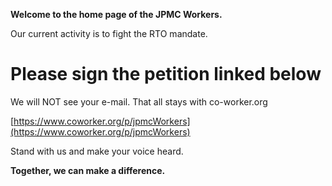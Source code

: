 **Welcome to the home page of the JPMC Workers.**

Our current activity is to fight the RTO mandate.

# Please sign the petition linked below

We will NOT see your e-mail. That all stays with co-worker.org

[https://www.coworker.org/p/jpmcWorkers](https://www.coworker.org/p/jpmcWorkers)

Stand with us and make your voice heard.

**Together, we can make a difference.**


